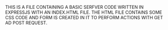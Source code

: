 THIS IS A FILE CONTAINING A BASIC SERFVER CODE WRITTEN IN EXPRESSJS WITH AN INDEX.HTML FILE. THE HTML FILE CONTAINS SOME CSS CODE AND FORM IS CREATED IN IT TO PERFORM ACTIONS WITH GET AD POST REQUEST.
